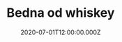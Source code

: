 ---
title: Bedna od whiskey
status: Published
date: 2020-07-01T12:00:00.000Z
text: |-
  Dneska už mně fóry ňák\
  nejdou přes pysky,\
  stojím s dlouhou kravatou\
  na bedně vod whisky,\
  stojím s dlouhým vobojkem\
  jak stájovej pinč,\
  tu kravatu, co nosím, mi\
  navlík' soudce Lynč.

  R:\
  Tak kopni do tý bedny,\
  ať panstvo nečeká,\
  jsou dlouhý schody do nebe\
  a štreka daleká\
  do nebeskýho baru,\
  já sucho v krku mám,\
  tak kopni do tý bedny,\
  ať na cestu se dám.

  Mít tak všechny bedny\
  vod whisky vypitý,\
  postavil bych malej dům\
  na louce ukrytý,\
  postavil bych malej dům\
  a z vokna koukal ven\
  a chlastal bych tam s Bilem\
  a chlastal by tam Ben.

  R

  Kdyby si se hochu\
  jen pořád nechtěl rvát\
  nemusel si dneska\
  na týhle bedně stát\
  moh si někde v suchu\
  tu svojí whisky pít\
  a nemusel si hochu\
  na krku laso mít

  R

  Až kopneš do tý bedny,\
  jak se to dělává,\
  do krku mi zvostane\
  jen dírka mrňavá,\
  jenom dírka mrňavá\
  a k smrti jenom krok,\
  má to smutnej konec,\
  a whisky ani lok.

  R
---